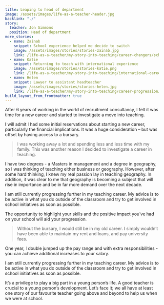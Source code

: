 ```yaml
---
title: Leaping to head of department
image: /assets/images/life-as-a-teacher-header.jpg
backlink: "./"
story:
  teacher: Jon Simmons
  position: Head of department
more_stories:
  - name: Zainab
    snippet: School experience helped me decide to switch
    image: /assets/images/stories/stories-zainab.jpg
    link: /life-as-a-teacher/my-story-into-teaching/career-changers/school-experience-helped-me-decide-to-switch
  - name: Katie
    snippet: Returning to teach with international experience
    image: /assets/images/stories/stories-katie.png
    link: /life-as-a-teacher/my-story-into-teaching/international-career-changers/returning-to-teaching-with-international-experience
  - name: Helen
    snippet: Lawyer to assistant headteacher
    image: /assets/images/stories/stories-helen.jpg
    link: /life-as-a-teacher/my-story-into-teaching/career-progression/lawyer-to-assistant-teacher
build_layout_from_frontmatter: true
---
```


After 6 years of working in the world of recruitment consultancy, I felt it was time for a new career and started to investigate a move into teaching.

I will admit I had some initial reservations about starting a new career, particularly the financial implications. It was a huge consideration – but was offset by having access to a bursary.

> I was working away a lot and spending less and less time with my family. This was another reason I decided to investigate a career in teaching.

I have two degrees - a Masters in management and a degree in geography, so I was thinking of teaching either business or geography. However, after some hard thinking, I knew my real passion lay in teaching geography. In addition, it was clear to me that geography is becoming a subject that will rise in importance and be in far more demand over the next decade.

I am still currently progressing further in my teaching career. My advice is to be active in what you do outside of the classroom and try to get involved in school initiatives as soon as possible.

The opportunity to highlight your skills and the positive impact you’ve had on your school will aid your progression.

> Without the bursary, I would still be in my old career. I simply wouldn’t have been able to maintain my rent and loans, and pay university fees.

One year, I double jumped up the pay range and with extra responsibilities - you can achieve additional increases to your salary.

I am still currently progressing further in my teaching career. My advice is to be active in what you do outside of the classroom and try to get involved in school initiatives as soon as possible.

It’s a privilege to play a big part in a young person’s life. A good teacher is crucial to a young person’s development. Let’s face it; we all have at least one story of our favourite teacher going above and beyond to help us when we were at school.
